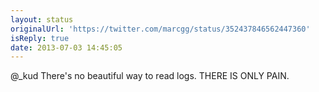 ```yaml
---
layout: status
originalUrl: 'https://twitter.com/marcgg/status/352437846562447360'
isReply: true
date: 2013-07-03 14:45:05
---
```


@_kud There's no beautiful way to read logs. THERE IS ONLY PAIN.
